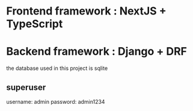 # Frontend framework : NextJS + TypeScript

# Backend framework : Django + DRF

the database used in this project is sqlite

## superuser

username: admin
password: admin1234

